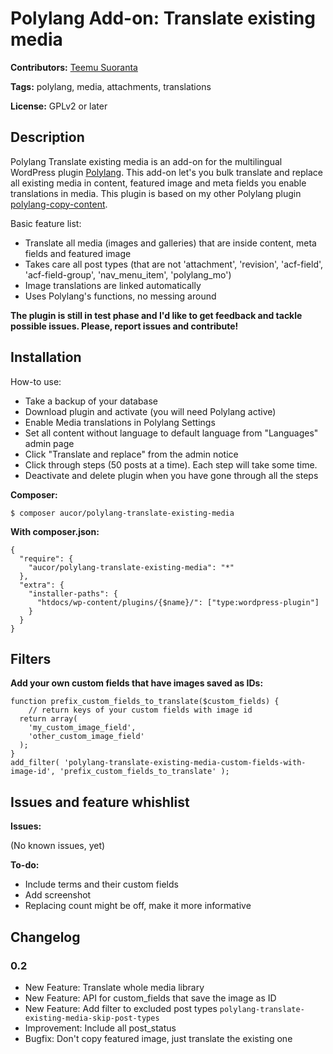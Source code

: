 # Polylang Add-on: Translate existing media

**Contributors:** [Teemu Suoranta](https://github.com/TeemuSuoranta)

**Tags:** polylang, media, attachments, translations

**License:** GPLv2 or later

## Description

Polylang Translate existing media is an add-on for the multilingual WordPress plugin [Polylang](https://wordpress.org/plugins/polylang/). This add-on let's you bulk translate and replace all existing media in content, featured image and meta fields you enable translations in media. This plugin is based on my other Polylang plugin [polylang-copy-content](https://github.com/aucor/polylang-copy-content).


Basic feature list:

 * Translate all media (images and galleries) that are inside content, meta fields and featured image
 * Takes care all post types (that are not 'attachment', 'revision', 'acf-field', 'acf-field-group', 'nav_menu_item', 'polylang_mo')
 * Image translations are linked automatically
 * Uses Polylang's functions, no messing around

**The plugin is still in test phase and I'd like to get feedback and tackle possible issues. Please, report issues and contribute!**


## Installation

How-to use:

 * Take a backup of your database
 * Download plugin and activate (you will need Polylang active)
 * Enable Media translations in Polylang Settings
 * Set all content without language to default language from "Languages" admin page
 * Click "Translate and replace" from the admin notice
 * Click through steps (50 posts at a time). Each step will take some time.
 * Deactivate and delete plugin when you have gone through all the steps

**Composer:**
```
$ composer aucor/polylang-translate-existing-media
```
**With composer.json:**
```
{
  "require": {
    "aucor/polylang-translate-existing-media": "*"
  },
  "extra": {
    "installer-paths": {
      "htdocs/wp-content/plugins/{$name}/": ["type:wordpress-plugin"]
    }
  }
}
```

## Filters

**Add your own custom fields that have images saved as IDs:**

```
function prefix_custom_fields_to_translate($custom_fields) {
	// return keys of your custom fields with image id
  return array(
    'my_custom_image_field',
    'other_custom_image_field'
  );
}
add_filter( 'polylang-translate-existing-media-custom-fields-with-image-id', 'prefix_custom_fields_to_translate' );
```


## Issues and feature whishlist

**Issues:**

(No known issues, yet)

 **To-do:**

 * Include terms and their custom fields
 * Add screenshot
 * Replacing count might be off, make it more informative

## Changelog

### 0.2

 * New Feature: Translate whole media library
 * New Feature: API for custom_fields that save the image as ID
 * New Feature: Add filter to excluded post types `polylang-translate-existing-media-skip-post-types`
 * Improvement: Include all post_status
 * Bugfix: Don't copy featured image, just translate the existing one
